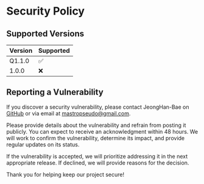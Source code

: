 # Security Policy

## Supported Versions

| Version | Supported          |
| ------- | ------------------ |
| Q1.1.0   | :white_check_mark: |
| 1.0.0   | :x:                |

## Reporting a Vulnerability

If you discover a security vulnerability, please contact JeongHan-Bae on [GitHub](https://github.com/JeongHan-Bae) or via email at mastropseudo@gmail.com.

Please provide details about the vulnerability and refrain from posting it publicly. You can expect to receive an acknowledgment within 48 hours. We will work to confirm the vulnerability, determine its impact, and provide regular updates on its status.

If the vulnerability is accepted, we will prioritize addressing it in the next appropriate release. If declined, we will provide reasons for the decision.

Thank you for helping keep our project secure!


